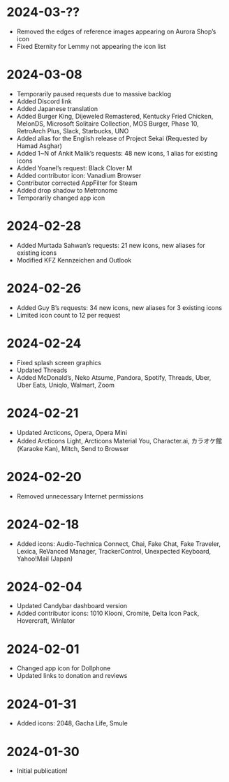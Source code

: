 # 2024-03-??
- Removed the edges of reference images appearing on Aurora Shop’s icon
- Fixed Eternity for Lemmy not appearing the icon list

# 2024-03-08
- Temporarily paused requests due to massive backlog
- Added Discord link
- Added Japanese translation
- Added Burger King, Dijeweled Remastered, Kentucky Fried Chicken, MelonDS, Microsoft Solitaire Collection, MOS Burger, Phase 10, RetroArch Plus, Slack, Starbucks, UNO
- Added alias for the English release of Project Sekai (Requested by Hamad Asghar)
- Added 1~N of Ankit Malik’s requests: 48 new icons, 1 alias for existing icons
- Added Yoanel’s request: Black Clover M
- Added contributor icon: Vanadium Browser
- Contributor corrected AppFilter for Steam
- Added drop shadow to Metronome
- Temporarily changed app icon

# 2024-02-28
- Added Murtada Sahwan’s requests: 21 new icons, new aliases for existing icons
- Modified KFZ Kennzeichen and Outlook

# 2024-02-26
- Added Guy B’s requests: 34 new icons, new aliases for 3 existing icons
- Limited icon count to 12 per request

# 2024-02-24
- Fixed splash screen graphics
- Updated Threads
- Added McDonald’s, Neko Atsume, Pandora, Spotify, Threads, Uber, Uber Eats, Uniqlo, Walmart, Zoom

# 2024-02-21
- Updated Arcticons, Opera, Opera Mini
- Added Arcticons Light, Arcticons Material You, Character.ai, カラオケ館 (Karaoke Kan), Mitch, Send to Browser

# 2024-02-20
- Removed unnecessary Internet permissions

# 2024-02-18
- Added icons: Audio-Technica Connect, Chai, Fake Chat, Fake Traveler, Lexica, ReVanced Manager, TrackerControl, Unexpected Keyboard, Yahoo!Mail (Japan)

# 2024-02-04
- Updated Candybar dashboard version
- Added contributor icons: 1010 Klooni, Cromite, Delta Icon Pack, Hovercraft, Winlator

# 2024-02-01
- Changed app icon for Dollphone
- Updated links to donation and reviews

# 2024-01-31
- Added icons: 2048, Gacha Life, Smule

# 2024-01-30
- Initial publication!